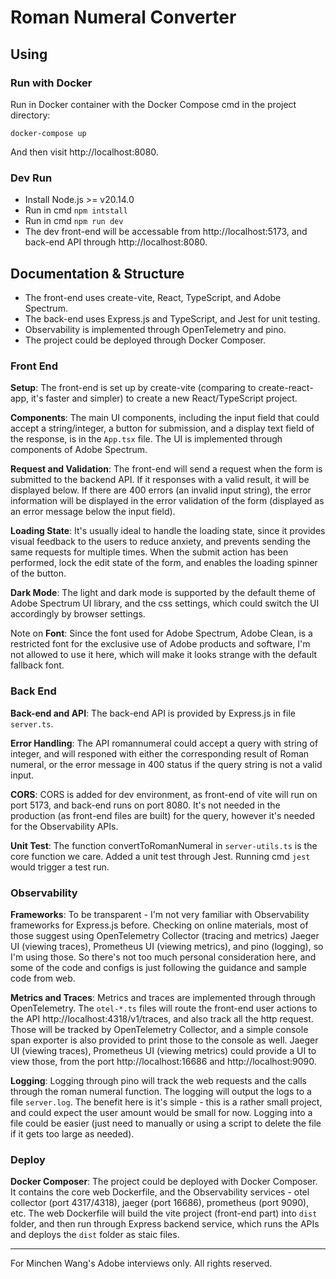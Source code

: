 # Roman Numeral Converter

## Using

### Run with Docker

Run in Docker container with the Docker Compose cmd in the project directory:

```
docker-compose up
```

And then visit http://localhost:8080.

### Dev Run

- Install Node.js >= v20.14.0
- Run in cmd `npm intstall`
- Run in cmd `npm run dev`
- The dev front-end will be accessable from http://localhost:5173, and back-end API through http://localhost:8080.

## Documentation & Structure

- The front-end uses create-vite, React, TypeScript, and Adobe Spectrum.
- The back-end uses Express.js and TypeScript, and Jest for unit testing.
- Observability is implemented through OpenTelemetry and pino.
- The project could be deployed through Docker Composer.

### Front End

**Setup**: The front-end is set up by create-vite (comparing to create-react-app, it's faster and simpler) to create a new React/TypeScript project. 

**Components**: The main UI components, including the input field that could accept a string/integer, a button for submission, and a display text field of the response, is in the `App.tsx` file. The UI is implemented through components of Adobe Spectrum.

**Request and Validation**: The front-end will send a request when the form is submitted to the backend API. If it responses with a valid result, it will be displayed below. If there are 400 errors (an invalid input string), the error information will be displayed in the error validation of the form (displayed as an error message below the input field). 

**Loading State**: It's usually ideal to handle the loading state, since it provides visual feedback to the users to reduce anxiety, and prevents sending the same requests for multiple times. When the submit action has been performed, lock the edit state of the form, and enables the loading spinner of the button. 

**Dark Mode**: The light and dark mode is supported by the default theme of Adobe Spectrum UI library, and the css settings, which could switch the UI accordingly by browser settings.

Note on **Font**: Since the font used for Adobe Spectrum, Adobe Clean, is a restricted font for the exclusive use of Adobe products and software, I'm not allowed to use it here, which will make it looks strange with the default fallback font.

### Back End

**Back-end and API**: The back-end API is provided by Express.js in file `server.ts`. 

**Error Handling**: The API romannumeral could accept a query with string of integer, and will responed with either the corresponding result of Roman numeral, or the error message in 400 status if the query string is not a valid input.

**CORS**: CORS is added for dev environment, as front-end of vite will run on port 5173, and back-end runs on port 8080. It's not needed in the production (as front-end files are built) for the query, however it's needed for the Observability APIs.

**Unit Test**: The function convertToRomanNumeral in `server-utils.ts` is the core function we care. Added a unit test through Jest. Running cmd `jest` would trigger a test run.

### Observability

**Frameworks**: To be transparent - I'm not very familiar with Observability frameworks for Express.js before. Checking on online materials, most of those suggest using OpenTelemetry Collector (tracing and metrics) Jaeger UI (viewing traces), Prometheus UI (viewing metrics), and pino (logging), so I'm using those. So there's not too much personal consideration here, and some of the code and configs is just following the guidance and sample code from web.

**Metrics and Traces**: Metrics and traces are implemented through through OpenTelemetry. The `otel-*.ts` files will route the front-end user actions to the API http://localhost:4318/v1/traces, and also track all the http request. Those will be tracked by OpenTelemetry Collector, and a simple console span exporter is also provided to print those to the console as well. Jaeger UI (viewing traces), Prometheus UI (viewing metrics) could provide a UI to view those, from the port http://localhost:16686 and http://localhost:9090.

**Logging**: Logging through pino will track the web requests and the calls through the roman numeral function. The logging will output the logs to a file `server.log`. The benefit here is it's simple - this is a rather small project, and could expect the user amount would be small for now. Logging into a file could be easier (just need to manually or using a script to delete the file if it gets too large as needed).

### Deploy

**Docker Composer**: The project could be deployed with Docker Composer. It contains the core web Dockerfile, and the Observability services - otel collector (port 4317/4318), jaeger (port 16686), prometheus (port 9090), etc. The web Dockerfile will build the vite project (front-end part) into `dist` folder, and then run through Express backend service, which runs the APIs and deploys the `dist` folder as staic files. 

---

For Minchen Wang's Adobe interviews only. All rights reserved.